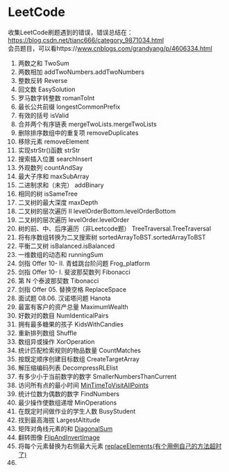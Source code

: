 # LeetCode  
收集LeetCode刷题遇到的错误，错误总结在：https://blog.csdn.net/tianc666/category_9871034.html    
会员题目，可以看https://www.cnblogs.com/grandyang/p/4606334.html
1. 两数之和 TwoSum  
2. 两数相加 addTwoNumbers.addTwoNumbers  
3. 整数反转 Reverse  
4. 回文数 EasySolution  
5. 罗马数字转整数 romanToInt  
6. 最长公共前缀 longestCommonPrefix  
7. 有效的括号 isValid  
8. 合并两个有序链表 mergeTwoLists.mergeTwoLists  
9. 删除排序数组中的重复项 removeDuplicates  
10. 移除元素 removeElement  
11. 实现strStr()函数 strStr  
12. 搜索插入位置 searchInsert  
13. 外观数列 countAndSay  
14. 最大子序和 maxSubArray  
15. 二进制求和（未完） addBinary  
16. 相同的树 isSameTree  
17. 二叉树的最大深度 maxDepth  
18. 二叉树的层次遍历 II levelOrderBottom.levelOrderBottom  
19. 二叉树的层次遍历 levelOrder.levelOrder  
20. 树的前、中、后序遍历（非Leetcode题） TreeTraversal.TreeTraversal  
21. 将有序数组转换为二叉搜索树 sortedArrayToBST.sortedArrayToBST  
22. 平衡二叉树 isBalanced.isBalanced  
23. 一维数组的动态和 runningSum  
24. 剑指 Offer 10- II. 青蛙跳台阶问题 Frog_platform  
25. 剑指 Offer 10- I. 斐波那契数列 Fibonacci  
26. 第 N 个泰波那契数 Tibonacci  
27. 剑指 Offer 05. 替换空格  ReplaceSpace  
28. 面试题 08.06. 汉诺塔问题 Hanota  
29. 最富有客户的资产总量 MaximumWealth  
30. 好数对的数目 NumIdenticalPairs  
31. 拥有最多糖果的孩子 KidsWithCandies  
32. 重新排列数组 Shuffle  
33. 数组异或操作 XorOperation  
34. 统计匹配检索规则的物品数量 CountMatches  
35. 按既定顺序创建目标数组 CreateTargetArray  
36. 解压缩编码列表 DecompressRLElist  
37. 有多少小于当前数字的数字 SmallerNumbersThanCurrent  
38. 访问所有点的最小时间 [MinTimeToVisitAllPoints](https://leetcode-cn.com/problems/minimum-time-visiting-all-points/)  
39. 统计位数为偶数的数字 FindNumbers  
40. 最少操作使数组递增 MinOperations  
41. 在既定时间做作业的学生人数 BusyStudent  
42. 找到最高海拔 LargestAltitude  
43. 矩阵对角线元素的和 [DiagonalSum](https://leetcode-cn.com/problems/matrix-diagonal-sum/solution/ju-zhen-dui-jiao-xian-yuan-su-de-he-by-leetcode-so/)  
44. 翻转图像 [FlipAndInvertImage](https://leetcode-cn.com/problems/flipping-an-image/solution/liang-chong-jie-fa-by-uive-x3vk/)  
45. 将每个元素替换为右侧最大元素 [replaceElements(有个用例自己的方法超时了)](https://leetcode-cn.com/problems/replace-elements-with-greatest-element-on-right-side/solution/cong-you-wang-zuo-yi-ci-bian-li-by-lirunjun/)  
46. 



















